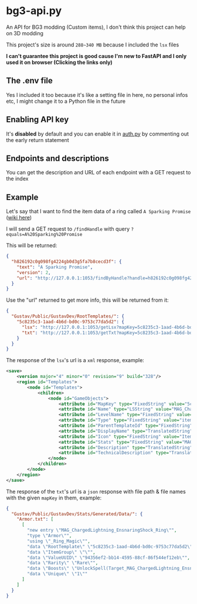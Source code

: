 # bg3-api.py

An API for BG3 modding (Custom items), I don't think this project can help on 3D modding

This project's size is around `288~340 MB` because I included the `lsx` files

**I can't guarantee this project is good cause I'm new to FastAPI and I only used it on browser (Clicking the links only)**

## The .env file

Yes I included it too because it's like a setting file in here, no personal infos etc, I might change it to a Python file in the future

## Enabling API key

It's **disabled** by default and you can enable it in [auth.py](auth.py) by commenting out the early return statement

## Endpoints and descriptions

You can get the description and URL of each endpoint with a GET request to the index

## Example

Let's say that I want to find the item data of a ring called `A Sparking Promise` ([wiki here](https://baldursgate3.wiki.fextralife.com/A+Sparking+Promise))

I will send a GET request to `/findHandle` with query `?equals=A%20Sparking%20Promise`

This will be returned:

```json
{
  "h826192c0g098fg4224gb0d3g5fa7b8cecd3f": {
    "text": "A Sparking Promise",
    "version": 2,
    "url": "http://127.0.0.1:1053/findByHandle?handle=h826192c0g098fg4224gb0d3g5fa7b8cecd3f"
  }
}
```

Use the "url" returned to get more info, this will be returned from it:

```json
{
  "Gustav/Public/GustavDev/RootTemplates/": {
    "5c8235c3-1aad-4b6d-bd0c-9753c77da5d2": {
      "lsx": "http://127.0.0.1:1053/getLsx?mapKey=5c8235c3-1aad-4b6d-bd0c-9753c77da5d2",
      "txt": "http://127.0.0.1:1053/getTxt?mapKey=5c8235c3-1aad-4b6d-bd0c-9753c77da5d2"
    }
  }
}
```

The response of the `lsx`'s url is a `xml` response, example:

```xml
<save>
    <version major="4" minor="0" revision="9" build="328"/>
    <region id="Templates">
        <node id="Templates">
            <children>
                <node id="GameObjects">
                    <attribute id="MapKey" type="FixedString" value="5c8235c3-1aad-4b6d-bd0c-9753c77da5d2"/>
                    <attribute id="Name" type="LSString" value="MAG_ChargedLightning_EnsnaringShock_Ring"/>
                    <attribute id="LevelName" type="FixedString" value=""/>
                    <attribute id="Type" type="FixedString" value="item"/>
                    <attribute id="ParentTemplateId" type="FixedString" value="52f6619c-edd3-4493-a420-c124f52c2a03"/>
                    <attribute id="DisplayName" type="TranslatedString" handle="h826192c0g098fg4224gb0d3g5fa7b8cecd3f" version="2"/>
                    <attribute id="Icon" type="FixedString" value="Item_MAG_ChargedLightning_EnsnaringShock_Ring"/>
                    <attribute id="Stats" type="FixedString" value="MAG_ChargedLightning_EnsnaringShock_Ring"/>
                    <attribute id="Description" type="TranslatedString" handle="hee388d0cga972g4213g983eg61e3042f1e20" version="1"/>
                    <attribute id="TechnicalDescription" type="TranslatedString" handle="" version="0"/>
                </node>
            </children>
        </node>
    </region>
</save>
```

The response of the `txt`'s url is a `json` response with file path & file names with the given `mapKey` in them, example:

```json
{
  "Gustav/Public/GustavDev/Stats/Generated/Data/": {
    "Armor.txt": [
      [
        "new entry \"MAG_ChargedLightning_EnsnaringShock_Ring\"",
        "type \"Armor\"",
        "using \"_Ring_Magic\"",
        "data \"RootTemplate\" \"5c8235c3-1aad-4b6d-bd0c-9753c77da5d2\"",
        "data \"ItemGroup\" \"\"",
        "data \"ValueUUID\" \"94356ef2-bb14-4595-88cf-86f544ef12eb\"",
        "data \"Rarity\" \"Rare\"",
        "data \"Boosts\" \"UnlockSpell(Target_MAG_ChargedLightning_EnsnaringShock)\"",
        "data \"Unique\" \"1\""
      ]
    ]
  }
}
```
